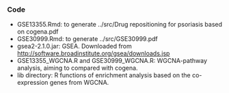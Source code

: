 ### Code

* GSE13355.Rmd: to generate ../src/Drug repositioning for psoriasis based on cogena.pdf  
* GSE30999.Rmd: to generate ../src/GSE30999.pdf
* gsea2-2.1.0.jar: GSEA. Downloaded from http://software.broadinstitute.org/gsea/downloads.jsp
* GSE13355_WGCNA.R and GSE30999_WGCNA.R: WGCNA-pathway analysis, aiming to compared with cogena.
* lib directory: R functions of enrichment analysis based on the co-expression genes from WGCNA.
